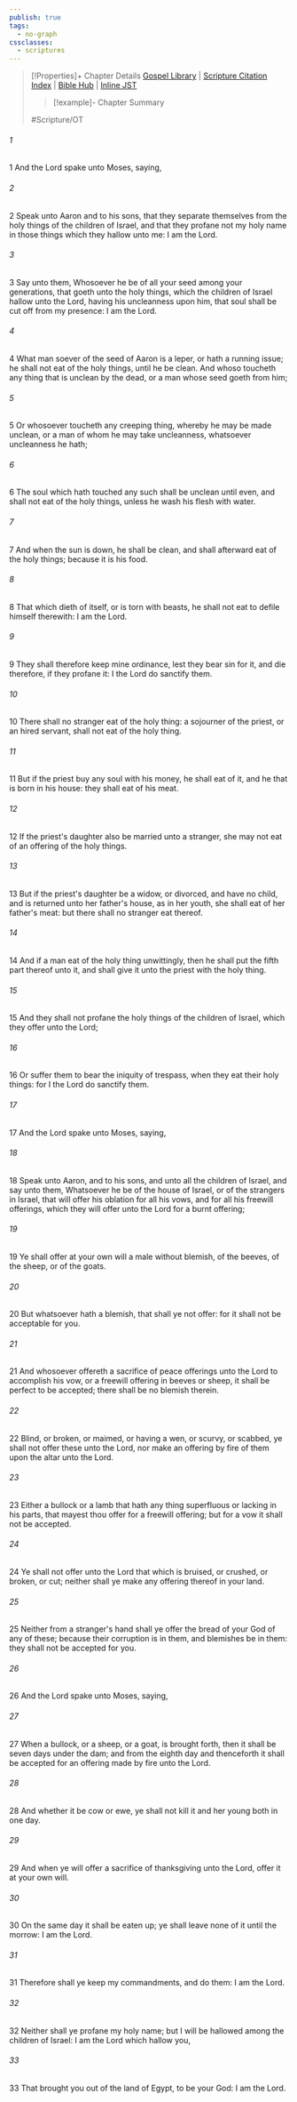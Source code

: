 ```yaml
---
publish: true
tags:
  - no-graph
cssclasses:
  - scriptures
---
```

>[!Properties]+ Chapter Details
>[Gospel Library](https://churchofjesuschrist.org/study/scriptures/ot/lev/22?lang=eng)    |    [Scripture Citation Index](https://scriptures.byu.edu/#06716::c06716)    |    [Bible Hub](https://biblehub.com/leviticus/22.htm)    |    [Inline JST](https://scripturetoolbox.com/html/ic/Leviticus/22.html)
>>[!example]- Chapter Summary
>> 
> 
>
>#Scripture/OT
###### 1
1 And the Lord spake unto Moses, saying,
###### 2
2 Speak unto Aaron and to his sons, that they separate themselves from the holy things of the children of Israel, and that they profane not my holy name in those things which they hallow unto me: I am the Lord.
###### 3
3 Say unto them, Whosoever he be of all your seed among your generations, that goeth unto the holy things, which the children of Israel hallow unto the Lord, having his uncleanness upon him, that soul shall be cut off from my presence: I am the Lord.
###### 4
4 What man soever of the seed of Aaron is a leper, or hath a running issue; he shall not eat of the holy things, until he be clean. And whoso toucheth any thing that is unclean by the dead, or a man whose seed goeth from him;
###### 5
5 Or whosoever toucheth any creeping thing, whereby he may be made unclean, or a man of whom he may take uncleanness, whatsoever uncleanness he hath;
###### 6
6 The soul which hath touched any such shall be unclean until even, and shall not eat of the holy things, unless he wash his flesh with water.
###### 7
7 And when the sun is down, he shall be clean, and shall afterward eat of the holy things; because it is his food.
###### 8
8 That which dieth of itself, or is torn with beasts, he shall not eat to defile himself therewith: I am the Lord.
###### 9
9 They shall therefore keep mine ordinance, lest they bear sin for it, and die therefore, if they profane it: I the Lord do sanctify them.
###### 10
10 There shall no stranger eat of the holy thing: a sojourner of the priest, or an hired servant, shall not eat of the holy thing.
###### 11
11 But if the priest buy any soul with his money, he shall eat of it, and he that is born in his house: they shall eat of his meat.
###### 12
12 If the priest's daughter also be married unto a stranger, she may not eat of an offering of the holy things.
###### 13
13 But if the priest's daughter be a widow, or divorced, and have no child, and is returned unto her father's house, as in her youth, she shall eat of her father's meat: but there shall no stranger eat thereof.
###### 14
14 And if a man eat of the holy thing unwittingly, then he shall put the fifth part thereof unto it, and shall give it unto the priest with the holy thing.
###### 15
15 And they shall not profane the holy things of the children of Israel, which they offer unto the Lord;
###### 16
16 Or suffer them to bear the iniquity of trespass, when they eat their holy things: for I the Lord do sanctify them.
###### 17
17 And the Lord spake unto Moses, saying,
###### 18
18 Speak unto Aaron, and to his sons, and unto all the children of Israel, and say unto them, Whatsoever he be of the house of Israel, or of the strangers in Israel, that will offer his oblation for all his vows, and for all his freewill offerings, which they will offer unto the Lord for a burnt offering;
###### 19
19 Ye shall offer at your own will a male without blemish, of the beeves, of the sheep, or of the goats.
###### 20
20 But whatsoever hath a blemish, that shall ye not offer: for it shall not be acceptable for you.
###### 21
21 And whosoever offereth a sacrifice of peace offerings unto the Lord to accomplish his vow, or a freewill offering in beeves or sheep, it shall be perfect to be accepted; there shall be no blemish therein.
###### 22
22 Blind, or broken, or maimed, or having a wen, or scurvy, or scabbed, ye shall not offer these unto the Lord, nor make an offering by fire of them upon the altar unto the Lord.
###### 23
23 Either a bullock or a lamb that hath any thing superfluous or lacking in his parts, that mayest thou offer for a freewill offering; but for a vow it shall not be accepted.
###### 24
24 Ye shall not offer unto the Lord that which is bruised, or crushed, or broken, or cut; neither shall ye make any offering thereof in your land.
###### 25
25 Neither from a stranger's hand shall ye offer the bread of your God of any of these; because their corruption is in them, and blemishes be in them: they shall not be accepted for you.
###### 26
26 And the Lord spake unto Moses, saying,
###### 27
27 When a bullock, or a sheep, or a goat, is brought forth, then it shall be seven days under the dam; and from the eighth day and thenceforth it shall be accepted for an offering made by fire unto the Lord.
###### 28
28 And whether it be cow or ewe, ye shall not kill it and her young both in one day.
###### 29
29 And when ye will offer a sacrifice of thanksgiving unto the Lord, offer it at your own will.
###### 30
30 On the same day it shall be eaten up; ye shall leave none of it until the morrow: I am the Lord.
###### 31
31 Therefore shall ye keep my commandments, and do them: I am the Lord.
###### 32
32 Neither shall ye profane my holy name; but I will be hallowed among the children of Israel: I am the Lord which hallow you,
###### 33
33 That brought you out of the land of Egypt, to be your God: I am the Lord.
